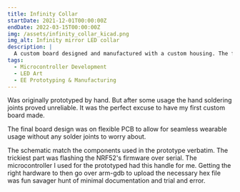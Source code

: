 ```yaml
---
title: Infinity Collar
startDate: 2021-12-01T00:00:00Z
endDate: 2022-03-15T00:00:00Z
img: /assets/infinity_collar_kicad.png
img_alt: Infinity mirror LED collar
description: |
  A custom board designed and manufactured with a custom housing. The final product is a captivating esthetic of a wearable infinity mirror.
tags:
  - Microcontroller Development
  - LED Art
  - EE Prototyping & Manufacturing
---
```


Was originally prototyped by hand. But after some usage the hand soldering joints proved unreliable. It was the perfect excuse to have my first custom board made.

The final board design was on flexible PCB to allow for seamless wearable usage without any solder joints to worry about.

The schematic match the components used in the prototype verbatim. The trickiest part was flashing the NRF52's firmware over serial. The microcontroller I used for the prototyped had this handle for me. Getting the right hardware to then go over arm-gdb to upload the necessary hex file was fun savager hunt of minimal documentation and trial and error.
